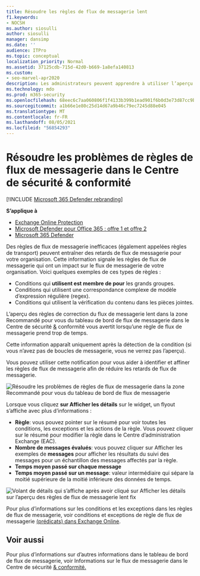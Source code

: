 ```yaml
---
title: Résoudre les règles de flux de messagerie lent
f1.keywords:
- NOCSH
ms.author: siosulli
author: siosulli
manager: dansimp
ms.date: ''
audience: ITPro
ms.topic: conceptual
localization_priority: Normal
ms.assetid: 37125cdb-715d-42d0-b669-1a8efa140813
ms.custom:
- seo-marvel-apr2020
description: Les administrateurs peuvent apprendre à utiliser l’aperçu corriger les règles de flux de messagerie lent dans le Centre de sécurité & conformité pour identifier et corriger les règles de flux de messagerie inefficaces ou rompues (également appelées règles de transport) dans leur organisation.
ms.technology: mdo
ms.prod: m365-security
ms.openlocfilehash: 68eec6c7aa060806f1f4133b399b1ead901f6b0d3e73d87cc9b677309fb28130
ms.sourcegitcommit: a1b66e1e80c25d14d67a9b46c79ec7245d88e045
ms.translationtype: MT
ms.contentlocale: fr-FR
ms.lasthandoff: 08/05/2021
ms.locfileid: "56854293"
---
```

# <a name="fix-slow-mail-flow-rules-insight-in-the-security--compliance-center"></a>Résoudre les problèmes de règles de flux de messagerie dans le Centre de sécurité & conformité

[!INCLUDE [Microsoft 365 Defender rebranding](../includes/microsoft-defender-for-office.md)]

**S’applique à**
- [Exchange Online Protection](exchange-online-protection-overview.md)
- [Microsoft Defender pour Office 365 : offre 1 et offre 2](defender-for-office-365.md)
- [Microsoft 365 Defender](../defender/microsoft-365-defender.md)

Des règles de flux de messagerie inefficaces (également appelées règles de transport) peuvent entraîner des retards de flux de messagerie pour votre organisation. Cette information signale les règles de flux de messagerie qui ont un impact sur le flux de messagerie de votre organisation. Voici quelques exemples de ces types de règles :

- Conditions qui **utilisent est membre de pour** les grands groupes.
- Conditions qui utilisent une correspondance complexe de modèle d’expression régulière (regex).
- Conditions qui utilisent la vérification du contenu dans les pièces jointes.

L’aperçu des règles de  correction du flux [](mail-flow-insights-v2.md) de messagerie lent dans la zone Recommandé pour vous du tableau de bord de flux de messagerie dans le Centre de sécurité [&](https://protection.office.com) conformité vous avertit lorsqu’une règle de flux de messagerie prend trop de temps. 

Cette information apparaît uniquement après la détection de la condition (si vous n’avez pas de boucles de messagerie, vous ne verrez pas l’aperçu).

Vous pouvez utiliser cette notification pour vous aider à identifier et affiner les règles de flux de messagerie afin de réduire les retards de flux de messagerie.

![Résoudre les problèmes de règles de flux de messagerie dans la zone Recommandé pour vous du tableau de bord de flux de messagerie](../../media/mfi-fix-slow-mail-flow-rules.png)

Lorsque vous cliquez **sur Afficher les détails** sur le widget, un flyout s’affiche avec plus d’informations :

- **Règle**: vous pouvez pointer sur le résumé pour voir toutes les conditions, les exceptions et les actions de la règle. Vous pouvez cliquer sur le résumé pour modifier la règle dans le Centre d’administration Exchange (EAC).
- **Nombre de messages évalués**: vous pouvez [](message-trace-scc.md) cliquer sur Afficher les exemples de **messages** pour afficher les résultats du suivi des messages pour un échantillon des messages affectés par la règle.
- **Temps moyen passé sur chaque message**
- **Temps moyen passé sur un message**: valeur intermédiaire qui sépare la moitié supérieure de la moitié inférieure des données de temps.

![Volant de détails qui s’affiche après avoir cliqué sur Afficher les détails sur l’aperçu des règles de flux de messagerie lent fix](../../media/mfi-fix-slow-mail-flow-rules-details.png)

Pour plus d’informations sur les conditions et les exceptions dans les règles de flux de messagerie, voir conditions et exceptions de règle de flux de messagerie [(prédicats) dans Exchange Online](/Exchange/security-and-compliance/mail-flow-rules/conditions-and-exceptions).

## <a name="see-also"></a>Voir aussi

Pour plus d’informations sur d’autres informations dans le tableau de bord de flux de messagerie, voir Informations sur le flux de messagerie dans le Centre de sécurité [& conformité.](mail-flow-insights-v2.md)